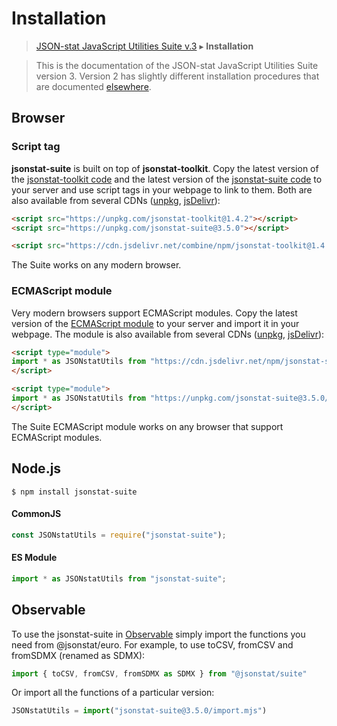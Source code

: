 # Installation

> [JSON-stat JavaScript Utilities Suite v.3](https://github.com/jsonstat/suite/blob/master/README.md) ▸ **Installation**

<blockquote>This is the documentation of the JSON-stat JavaScript Utilities Suite version 3. Version 2 has slightly different installation procedures that are documented <a href="https://www.npmjs.com/package/jsonstat-utils">elsewhere</a>.</blockquote>

## Browser

### Script tag

<strong>jsonstat-suite</strong> is built on top of <strong>jsonstat-toolkit</strong>. Copy the latest version of the [jsonstat-toolkit code](https://raw.githubusercontent.com/jsonstat/toolkit/master/iife.js) and the latest version of the [jsonstat-suite code](https://raw.githubusercontent.com/jsonstat/suite/master/iife.js) to your server and use script tags in your webpage to link to them. Both are also available from several CDNs ([unpkg](https://unpkg.com), [jsDelivr](https://www.jsdelivr.com/)):

```html
<script src="https://unpkg.com/jsonstat-toolkit@1.4.2"></script>
<script src="https://unpkg.com/jsonstat-suite@3.5.0"></script>
```

```html
<script src="https://cdn.jsdelivr.net/combine/npm/jsonstat-toolkit@1.4.2,npm/jsonstat-suite@3.5.0"></script>
```

The Suite works on any modern browser.

### ECMAScript module

Very modern browsers support ECMAScript modules. Copy the latest version of the [ECMAScript module](https://raw.githubusercontent.com/jsonstat/suite/master/import.mjs) to your server and import it in your webpage. The module is also available from several CDNs ([unpkg](https://unpkg.com), [jsDelivr](https://www.jsdelivr.com/)):

```html
<script type="module">
import * as JSONstatUtils from "https://cdn.jsdelivr.net/npm/jsonstat-suite@3.5.0/import.mjs";
</script>
```

```html
<script type="module">
import * as JSONstatUtils from "https://unpkg.com/jsonstat-suite@3.5.0/import.mjs";
</script>
```

The Suite ECMAScript module works on any browser that support ECMAScript modules.

## Node.js

```
$ npm install jsonstat-suite
```

#### CommonJS

```js
const JSONstatUtils = require("jsonstat-suite");
```

#### ES Module

```js
import * as JSONstatUtils from "jsonstat-suite";
```

## Observable

To use the jsonstat-suite in [Observable](https://observablehq.com/) simply import the functions you need from @jsonstat/euro. For example, to use toCSV, fromCSV and fromSDMX (renamed as SDMX):

```js
import { toCSV, fromCSV, fromSDMX as SDMX } from "@jsonstat/suite"
```

Or import all the functions of a particular version:

```js
JSONstatUtils = import("jsonstat-suite@3.5.0/import.mjs")
```
